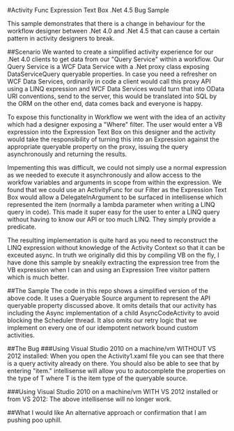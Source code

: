 #Activity Func Expression Text Box .Net 4.5 Bug Sample

This sample demonstrates that there is a change in behaviour for the workflow designer between .Net 4.0 and .Net 4.5 that can cause a certain pattern in activity designers to break.

##Scenario
We wanted to create a simplified activity experience for our .Net 4.0 clients to get data from our "Query Service" within a workflow. Our Query Service is a WCF Data Service with a .Net proxy class exposing DataServiceQuery<T> queryable properties. In case you need a refresher on WCF Data Services, ordinarily in code a client would call this proxy API using a LINQ expression and WCF Data Services would turn that into OData URI conventions, send to the server, this would be translated into SQL by the ORM on the other end, data comes back and everyone is happy.

To expose this functionality in Workflow we went with the idea of an activity which had a designer exposing a "Where" filter. The user would enter a VB expression into the Expression Text Box on this designer and the activity would take the responsibility of turning this into an Expression against the appropriate queryable property on the proxy, issuing the query asynchronously and returning the results.

Impementing this was difficult, we could not simply use a normal expression as we needed to execute it asynchronously and allow access to the workfow variables and arguments in scope from within the expression. We found that we could use an ActivityFunc for our Filter as the Expression Text Box would allow a DelegateInArgument to be surfaced in intellisense which represented the item (normally a lambda parameter when writing a LINQ query in code). This made it super easy for the user to enter a LINQ query without having to know our API or too much LINQ. They simply provide a predicate. 

The resulting implementation is quite hard as you need to reconstruct the LINQ expression without knowledge of the Activity Context so that it can be exceuted async. In truth we originally did this by compiling VB on the fly, I have done this sample by sneakily extracting the expression tree from the VB expression when I can and using an Expression Tree visitor pattern which is much better.

##The Sample
The code in this repo shows a simplified version of the above code. It uses a Queryable Source argument to represent the API queryable property discussed above. It omits details that our activity has including the Async implementation of a child AsyncCodeActivity to avoid blocking the Scheduler thread. It also omits our retry logic that we implement on every one of our idempotent network bound custom activities.

##The Bug
###Using Visual Studio 2010 on a machine/vm WITHOUT VS 2012 installed:
When you open the Activity1.xaml file you can see that there is a query activity already on there. You should also be able to see that by entering "item." intellisense will allow you to autocomplete the properties on the type of T where T is the item type of the queryable source.

###Using Visual Studio 2010 on a machine/vm WITH VS 2012 installed or from VS 2012:
The above intellisense will no longer work.

##What I would like
An alternative approach or confirmation that I am pushing poo uphill.
